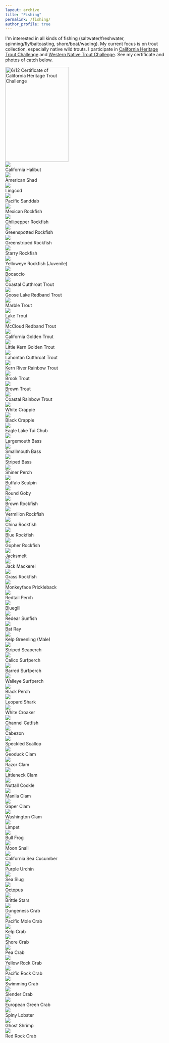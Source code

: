 ```yaml
---
layout: archive
title: "Fishing"
permalink: /fishing/
author_profile: true
---
```


I'm interested in all kinds of fishing (saltwater/freshwater, spinning/fly/baitcasting, shore/boat/wading).
My current focus is on trout collection, especially native wild trouts.
I participate in [California Heritage Trout Challenge](https://wildlife.ca.gov/Fishing/Inland/HTC) and [Western Native Trout Challenge](https://westernnativetroutchallenge.org/). See my certificate and photos of catch below.

<img src="../images/certificate/CHTC_1.jpg" alt="6/12 Certificate of California Heritage Trout Challenge" width="200" height="300">

<link rel="stylesheet" href="../assets/css/stylesheet.css">
<meta name="viewport" content="width=device-width, initial-scale=1.0">

<div id="wrapper">

  <div class="image-container">
    <img src="../images/fishing/california_halibut.jpg" />
    <div class="image-caption">
      <h1_hover>California Halibut</h1_hover>
    </div>
  </div>

  <div class="image-container">
    <img src="../images/fishing/american_shad.jpg" />
    <div class="image-caption">
      <h1_hover>American Shad</h1_hover>
    </div>
  </div>

  <div class="image-container">
    <img src="../images/fishing/lingcod.jpg" />
    <div class="image-caption">
      <h1_hover>Lingcod</h1_hover>
    </div>
  </div>

  <div class="image-container">
    <img src="../images/fishing/pacific_sanddab.jpg" />
    <div class="image-caption">
      <h1_hover>Pacific Sanddab</h1_hover>
    </div>
  </div>

  <div class="image-container">
    <img src="../images/fishing/mexican_rockfish.jpg" />
    <div class="image-caption">
      <h1_hover>Mexican Rockfish</h1_hover>
    </div>
  </div>

  <div class="image-container">
    <img src="../images/fishing/chilipepper_rockfish.jpg" />
    <div class="image-caption">
      <h1_hover>Chilipepper Rockfish</h1_hover>
    </div>
  </div>

  <div class="image-container">
    <img src="../images/fishing/greenspotted_rockfish.jpg" />
    <div class="image-caption">
      <h1_hover>Greenspotted Rockfish</h1_hover>
    </div>
  </div>

  <div class="image-container">
    <img src="../images/fishing/greenstriped_rockfish.jpg" />
    <div class="image-caption">
      <h1_hover>Greenstriped Rockfish</h1_hover>
    </div>
  </div>

  <div class="image-container">
    <img src="../images/fishing/starry_rockfish.jpg" />
    <div class="image-caption">
      <h1_hover>Starry Rockfish</h1_hover>
    </div>
  </div>

  <div class="image-container">
    <img src="../images/fishing/yelloweye_rockfish_juvenile.jpg" />
    <div class="image-caption">
      <h1_hover>Yelloweye Rockfish (Juvenile)</h1_hover>
    </div>
  </div>

  <div class="image-container">
    <img src="../images/fishing/bocaccio.jpg" />
    <div class="image-caption">
      <h1_hover>Bocaccio</h1_hover>
    </div>
  </div>

  <div class="image-container">
    <img src="../images/fishing/coastal_cutthroat_trout.jpg" />
    <div class="image-caption">
      <h1_hover>Coastal Cutthroat Trout</h1_hover>
    </div>
  </div>

  <div class="image-container">
    <img src="../images/fishing/goose_lake_redband_trout.jpg" />
    <div class="image-caption">
      <h1_hover>Goose Lake Redband Trout</h1_hover>
    </div>
  </div>

  <div class="image-container">
    <img src="../images/fishing/marble_trout.jpg" />
    <div class="image-caption">
      <h1_hover>Marble Trout</h1_hover>
    </div>
  </div>

  <div class="image-container">
    <img src="../images/fishing/lake_trout.jpg" />
    <div class="image-caption">
      <h1_hover>Lake Trout</h1_hover>
    </div>
  </div>

  <div class="image-container">
    <img src="../images/fishing/mccloud_redband_trout.jpg" />
    <div class="image-caption">
      <h1_hover>McCloud Redband Trout</h1_hover>
    </div>
  </div>

  <div class="image-container">
    <img src="../images/fishing/california_golden_trout.jpg" />
    <div class="image-caption">
      <h1_hover>California Golden Trout</h1_hover>
    </div>
  </div>

  <div class="image-container">
    <img src="../images/fishing/kern_golden.jpg" />
    <div class="image-caption">
      <h1_hover>Little Kern Golden Trout</h1_hover>
    </div>
  </div>

  <div class="image-container">
    <img src="../images/fishing/lahontan_cutthroat_trout.jpg" />
    <div class="image-caption">
      <h1_hover>Lahontan Cutthroat Trout</h1_hover>
    </div>
  </div>

  <div class="image-container">
    <img src="../images/fishing/kern_rainbow.jpg" />
    <div class="image-caption">
      <h1_hover>Kern River Rainbow Trout</h1_hover>
    </div>
  </div>

  <div class="image-container">
    <img src="../images/fishing/brook_trout.jpg" />
    <div class="image-caption">
      <h1_hover>Brook Trout</h1_hover>
    </div>
  </div>

  <div class="image-container">
    <img src="../images/fishing/brown_trout.jpg" />
    <div class="image-caption">
      <h1_hover>Brown Trout</h1_hover>
    </div>
  </div>

  <div class="image-container">
    <img src="../images/fishing/coastal_rainbow_trout.jpg" />
    <div class="image-caption">
      <h1_hover>Coastal Rainbow Trout</h1_hover>
    </div>
  </div>

  <div class="image-container">
    <img src="../images/fishing/white_crappie.jpg" />
    <div class="image-caption">
      <h1_hover>White Crappie</h1_hover>
    </div>
  </div>

  <div class="image-container">
    <img src="../images/fishing/black_crappie.jpg" />
    <div class="image-caption">
      <h1_hover>Black Crappie</h1_hover>
    </div>
  </div>

  <div class="image-container">
    <img src="../images/fishing/eagle_lake_tui_chub.jpg" />
    <div class="image-caption">
      <h1_hover>Eagle Lake Tui Chub</h1_hover>
    </div>
  </div>

  <div class="image-container">
    <img src="../images/fishing/largemouth_bass.jpg" />
    <div class="image-caption">
      <h1_hover>Largemouth Bass</h1_hover>
    </div>
  </div>

  <div class="image-container">
    <img src="../images/fishing/smallmouth_bass.jpg" />
    <div class="image-caption">
      <h1_hover>Smallmouth Bass</h1_hover>
    </div>
  </div>

  <div class="image-container">
    <img src="../images/fishing/striped_bass.jpg" />
    <div class="image-caption">
      <h1_hover>Striped Bass</h1_hover>
    </div>
  </div>

  <div class="image-container">
    <img src="../images/fishing/shiner_perch.jpg" />
    <div class="image-caption">
      <h1_hover>Shiner Perch</h1_hover>
    </div>
  </div>

  <div class="image-container">
    <img src="../images/fishing/buffalo_sculpin.jpg" />
    <div class="image-caption">
      <h1_hover>Buffalo Sculpin</h1_hover>
    </div>
  </div>

  <div class="image-container">
    <img src="../images/fishing/round_goby.jpg" />
    <div class="image-caption">
      <h1_hover>Round Goby</h1_hover>
    </div>
  </div>

  <div class="image-container">
    <img src="../images/fishing/brown_rockfish.jpg" />
    <div class="image-caption">
      <h1_hover>Brown Rockfish</h1_hover>
    </div>
  </div>

  <div class="image-container">
    <img src="../images/fishing/vermilion_rockfish.jpg" />
    <div class="image-caption">
      <h1_hover>Vermilion Rockfish</h1_hover>
    </div>
  </div>

  <div class="image-container">
    <img src="../images/fishing/china_rockfish.jpg" />
    <div class="image-caption">
      <h1_hover>China Rockfish</h1_hover>
    </div>
  </div>

  <div class="image-container">
    <img src="../images/fishing/blue_rockfish.jpg" />
    <div class="image-caption">
      <h1_hover>Blue Rockfish</h1_hover>
    </div>
  </div>

  <div class="image-container">
    <img src="../images/fishing/gopher_rockfish.jpg" />
    <div class="image-caption">
      <h1_hover>Gopher Rockfish</h1_hover>
    </div>
  </div>

  <div class="image-container">
    <img src="../images/fishing/jacksmelt.jpg" />
    <div class="image-caption">
      <h1_hover>Jacksmelt</h1_hover>
    </div>
  </div>

  <div class="image-container">
    <img src="../images/fishing/jack_mackerel.jpg" />
    <div class="image-caption">
      <h1_hover>Jack Mackerel</h1_hover>
    </div>
  </div>

  <div class="image-container">
    <img src="../images/fishing/grass_rockfish.jpg" />
    <div class="image-caption">
      <h1_hover>Grass Rockfish</h1_hover>
    </div>
  </div>

  <div class="image-container">
    <img src="../images/fishing/monkeyface_prickleback.jpg" />
    <div class="image-caption">
      <h1_hover>Monkeyface Prickleback</h1_hover>
    </div>
  </div>

  <div class="image-container">
    <img src="../images/fishing/redtail_perch.jpg" />
    <div class="image-caption">
      <h1_hover>Redtail Perch</h1_hover>
    </div>
  </div>

  <div class="image-container">
    <img src="../images/fishing/bluegill.jpg" />
    <div class="image-caption">
      <h1_hover>Bluegill</h1_hover>
    </div>
  </div>

  <div class="image-container">
    <img src="../images/fishing/redear_sunfish.jpg" />
    <div class="image-caption">
      <h1_hover>Redear Sunfish</h1_hover>
    </div>
  </div>

  <div class="image-container">
    <img src="../images/fishing/bat_ray.jpg" />
    <div class="image-caption">
      <h1_hover>Bat Ray</h1_hover>
    </div>
  </div>

  <div class="image-container">
    <img src="../images/fishing/kelp_greenling_male.jpg" />
    <div class="image-caption">
      <h1_hover>Kelp Greenling (Male)</h1_hover>
    </div>
  </div>

  <div class="image-container">
    <img src="../images/fishing/striped_seaperch.jpg" />
    <div class="image-caption">
      <h1_hover>Striped Seaperch</h1_hover>
    </div>
  </div>

  <div class="image-container">
    <img src="../images/fishing/calico_surfperch.jpg" />
    <div class="image-caption">
      <h1_hover>Calico Surfperch</h1_hover>
    </div>
  </div>

  <div class="image-container">
    <img src="../images/fishing/barred_surfperch.jpg" />
    <div class="image-caption">
      <h1_hover>Barred Surfperch</h1_hover>
    </div>
  </div>

  <div class="image-container">
    <img src="../images/fishing/walleye_surfperch.jpg" />
    <div class="image-caption">
      <h1_hover>Walleye Surfperch</h1_hover>
    </div>
  </div>

  <div class="image-container">
    <img src="../images/fishing/black_perch.jpg" />
    <div class="image-caption">
      <h1_hover>Black Perch</h1_hover>
    </div>
  </div>

  <div class="image-container">
    <img src="../images/fishing/leopard_shark.jpg" />
    <div class="image-caption">
      <h1_hover>Leopard Shark</h1_hover>
    </div>
  </div>

  <div class="image-container">
    <img src="../images/fishing/white_croaker.jpg" />
    <div class="image-caption">
      <h1_hover>White Croaker</h1_hover>
    </div>
  </div>

  <div class="image-container">
    <img src="../images/fishing/channel_catfish.jpg" />
    <div class="image-caption">
      <h1_hover>Channel Catfish</h1_hover>
    </div>
  </div>

  <div class="image-container">
    <img src="../images/fishing/cabezon.jpg" />
    <div class="image-caption">
      <h1_hover>Cabezon</h1_hover>
    </div>
  </div>

  <div class="image-container">
    <img src="../images/fishing/speckled_scallop.jpg" />
    <div class="image-caption">
      <h1_hover>Speckled Scallop</h1_hover>
    </div>
  </div>

  <div class="image-container">
    <img src="../images/fishing/geoduck_clam.jpg" />
    <div class="image-caption">
      <h1_hover>Geoduck Clam</h1_hover>
    </div>
  </div>

  <div class="image-container">
    <img src="../images/fishing/razor_clam.jpg" />
    <div class="image-caption">
      <h1_hover>Razor Clam</h1_hover>
    </div>
  </div>

  <div class="image-container">
    <img src="../images/fishing/littleneck_clam.jpg" />
    <div class="image-caption">
      <h1_hover>Littleneck Clam</h1_hover>
    </div>
  </div>

  <div class="image-container">
    <img src="../images/fishing/nuttall_cockle.jpg" />
    <div class="image-caption">
      <h1_hover>Nuttall Cockle</h1_hover>
    </div>
  </div>

  <div class="image-container">
    <img src="../images/fishing/manila_clam.jpg" />
    <div class="image-caption">
      <h1_hover>Manila Clam</h1_hover>
    </div>
  </div>

  <div class="image-container">
    <img src="../images/fishing/gaper_clam.jpg" />
    <div class="image-caption">
      <h1_hover>Gaper Clam</h1_hover>
    </div>
  </div>

  <div class="image-container">
    <img src="../images/fishing/washington_clam.jpg" />
    <div class="image-caption">
      <h1_hover>Washington Clam</h1_hover>
    </div>
  </div>

  <div class="image-container">
    <img src="../images/fishing/limpet.jpg" />
    <div class="image-caption">
      <h1_hover>Limpet</h1_hover>
    </div>
  </div>

  <div class="image-container">
    <img src="../images/fishing/bull_frog.jpg" />
    <div class="image-caption">
      <h1_hover>Bull Frog</h1_hover>
    </div>
  </div>

  <div class="image-container">
    <img src="../images/fishing/moon_snail.jpg" />
    <div class="image-caption">
      <h1_hover>Moon Snail</h1_hover>
    </div>
  </div>

  <div class="image-container">
    <img src="../images/fishing/california_sea_cucumber.jpg" />
    <div class="image-caption">
      <h1_hover>California Sea Cucumber</h1_hover>
    </div>
  </div>

  <div class="image-container">
    <img src="../images/fishing/purple_urchin.jpg" />
    <div class="image-caption">
      <h1_hover>Purple Urchin</h1_hover>
    </div>
  </div>

  <div class="image-container">
    <img src="../images/fishing/sea_slug.jpg" />
    <div class="image-caption">
      <h1_hover>Sea Slug</h1_hover>
    </div>
  </div>

  <div class="image-container">
    <img src="../images/fishing/octopus.jpg" />
    <div class="image-caption">
      <h1_hover>Octopus</h1_hover>
    </div>
  </div>

  <div class="image-container">
    <img src="../images/fishing/brittle_stars.jpg" />
    <div class="image-caption">
      <h1_hover>Brittle Stars</h1_hover>
    </div>
  </div>

  <div class="image-container">
    <img src="../images/fishing/dungeness_crab.jpg" />
    <div class="image-caption">
      <h1_hover>Dungeness Crab</h1_hover>
    </div>
  </div>

  <div class="image-container">
    <img src="../images/fishing/pacific_mole_crab.jpg" />
    <div class="image-caption">
      <h1_hover>Pacific Mole Crab</h1_hover>
    </div>
  </div>

  <div class="image-container">
    <img src="../images/fishing/kelp_crab.jpg" />
    <div class="image-caption">
      <h1_hover>Kelp Crab</h1_hover>
    </div>
  </div>

  <div class="image-container">
    <img src="../images/fishing/shore_crab.jpg" />
    <div class="image-caption">
      <h1_hover>Shore Crab</h1_hover>
    </div>
  </div>

  <div class="image-container">
    <img src="../images/fishing/pea_crab.jpg" />
    <div class="image-caption">
      <h1_hover>Pea Crab</h1_hover>
    </div>
  </div>

  <div class="image-container">
    <img src="../images/fishing/yellow_rock_crab.jpg" />
    <div class="image-caption">
      <h1_hover>Yellow Rock Crab</h1_hover>
    </div>
  </div>

  <div class="image-container">
    <img src="../images/fishing/pacific_rock_crab.jpg" />
    <div class="image-caption">
      <h1_hover>Pacific Rock Crab</h1_hover>
    </div>
  </div>

  <div class="image-container">
    <img src="../images/fishing/swimming_crab.jpg" />
    <div class="image-caption">
      <h1_hover>Swimming Crab</h1_hover>
    </div>
  </div>

  <div class="image-container">
    <img src="../images/fishing/slender_crab.jpg" />
    <div class="image-caption">
      <h1_hover>Slender Crab</h1_hover>
    </div>
  </div>

  <div class="image-container">
    <img src="../images/fishing/european_green_crab.jpg" />
    <div class="image-caption">
      <h1_hover>European Green Crab</h1_hover>
    </div>
  </div>

  <div class="image-container">
    <img src="../images/fishing/spiny_lobster.jpg" />
    <div class="image-caption">
      <h1_hover>Spiny Lobster</h1_hover>
    </div>
  </div>

  <div class="image-container">
    <img src="../images/fishing/ghost_shrimp.jpg" />
    <div class="image-caption">
      <h1_hover>Ghost Shrimp</h1_hover>
    </div>
  </div>

  <div class="image-container">
    <img src="../images/fishing/red_rock_crab.jpg" />
    <div class="image-caption">
      <h1_hover>Red Rock Crab</h1_hover>
    </div>
  </div>
</div>
